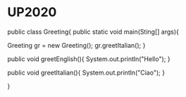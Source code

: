 # UP2020
public class Greeting{
public static void main(Sting[] args){

Greeting gr = new Greeting();
gr.greetItalian();
}

public void greetEnglish(){
System.out.println("Hello");
}

public void greetItalian(){
System.out.println("Ciao");
}


}